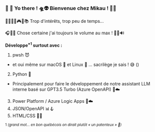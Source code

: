 ### 👋 👀 Yo there ! 🛸👽 Bienvenue chez Mikau ! 💜🩵

🧑🏻‍💻🎨🎮🎤📚 Trop d'intérêts, trop peu de temps...

🎧🎼🎵 Chose certaine j'ai toujours le volume au max ! 🎹🎶🔊

**Développe<sup>\*1</sup> surtout avec :**
1. pwsh 😈
  - et oui même sur macOS 🍎 et Linux 🐧 ... sacrilège je sais ! 😅 ()
2. Python 🐍
  - Principalement pour faire le développement de notre assistant LLM interne basé sur GPT3.5 Turbo (Azure OpenAPI) 🤖☁️
3. Power Platform / Azure Logic Apps 🔁☁️
4. JSON/OpenAPI 📊🪝
5. HTML/CSS 📑🌐

 <sup>1 *(grand mot... en bon québécois on dirait plutôt « un patenteux » 🤣)* </sup>

<!---
fxbeaulieu/fxbeaulieu is a ✨ special ✨ repository because its `README.md` (this file) appears on your GitHub profile.
You can click the Preview link to take a look at your changes.
--->
